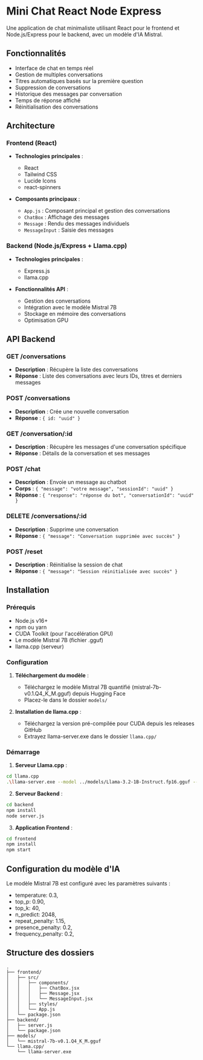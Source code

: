 # Mini Chat React Node Express

Une application de chat minimaliste utilisant React pour le frontend et Node.js/Express pour le backend, avec un modèle d'IA Mistral.

## Fonctionnalités

-   Interface de chat en temps réel
-   Gestion de multiples conversations
-   Titres automatiques basés sur la première question
-   Suppression de conversations
-   Historique des messages par conversation
-   Temps de réponse affiché
-   Réinitialisation des conversations

## Architecture

### Frontend (React)

-   **Technologies principales** :

    -   React
    -   Tailwind CSS
    -   Lucide Icons
    -   react-spinners

-   **Composants principaux** :
    -   `App.js` : Composant principal et gestion des conversations
    -   `ChatBox` : Affichage des messages
    -   `Message` : Rendu des messages individuels
    -   `MessageInput` : Saisie des messages

### Backend (Node.js/Express + Llama.cpp)

-   **Technologies principales** :

    -   Express.js
    -   llama.cpp

-   **Fonctionnalités API** :
    -   Gestion des conversations
    -   Intégration avec le modèle Mistral 7B
    -   Stockage en mémoire des conversations
    -   Optimisation GPU

## API Backend

### GET /conversations

-   **Description** : Récupère la liste des conversations
-   **Réponse** : Liste des conversations avec leurs IDs, titres et derniers messages

### POST /conversations

-   **Description** : Crée une nouvelle conversation
-   **Réponse** : `{ id: "uuid" }`

### GET /conversation/:id

-   **Description** : Récupère les messages d'une conversation spécifique
-   **Réponse** : Détails de la conversation et ses messages

### POST /chat

-   **Description** : Envoie un message au chatbot
-   **Corps** : `{ "message": "votre message", "sessionId": "uuid" }`
-   **Réponse** : `{ "response": "réponse du bot", "conversationId": "uuid" }`

### DELETE /conversations/:id

-   **Description** : Supprime une conversation
-   **Réponse** : `{ "message": "Conversation supprimée avec succès" }`

### POST /reset

-   **Description** : Réinitialise la session de chat
-   **Réponse** : `{ "message": "Session réinitialisée avec succès" }`

## Installation

### Prérequis

-   Node.js v16+
-   npm ou yarn
-   CUDA Toolkit (pour l'accélération GPU)
-   Le modèle Mistral 7B (fichier .gguf)
-   llama.cpp (serveur)

### Configuration

1. **Téléchargement du modèle** :

    - Téléchargez le modèle Mistral 7B quantifié (mistral-7b-v0.1.Q4_K_M.gguf) depuis Hugging Face
    - Placez-le dans le dossier `models/`

2. **Installation de llama.cpp** :
    - Téléchargez la version pré-compilée pour CUDA depuis les releases GitHub
    - Extrayez llama-server.exe dans le dossier `llama.cpp/`

### Démarrage

1. **Serveur Llama.cpp** :

```bash
cd llama.cpp
.\llama-server.exe --model ../models/Llama-3.2-1B-Instruct.fp16.gguf --ctx-size 2048 --n-gpu-layers 35 --port 8080
```

2. **Serveur Backend** :

```bash
cd backend
npm install
node server.js
```

3. **Application Frontend** :

```bash
cd frontend
npm install
npm start
```

## Configuration du modèle d'IA

Le modèle Mistral 7B est configuré avec les paramètres suivants :

-   temperature: 0.3,
-   top_p: 0.90,
-   top_k: 40,
-   n_predict: 2048,
-   repeat_penalty: 1.15,
-   presence_penalty: 0.2,
-   frequency_penalty: 0.2,

## Structure des dossiers

```
.
├── frontend/
│   ├── src/
│   │   ├── components/
│   │   │   ├── ChatBox.jsx
│   │   │   ├── Message.jsx
│   │   │   └── MessageInput.jsx
│   │   ├── styles/
│   │   └── App.js
│   └── package.json
├── backend/
│   ├── server.js
│   └── package.json
├── models/
│   └── mistral-7b-v0.1.Q4_K_M.gguf
└── llama.cpp/
    └── llama-server.exe
```
